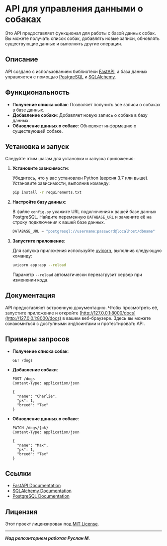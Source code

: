# API для управления данными о собаках

Это API предоставляет функционал для работы с базой данных собак. Вы можете получать список собак, добавлять новые записи, обновлять существующие данные и выполнять другие операции.

## Описание

API создано с использованием библиотеки [FastAPI](https://fastapi.tiangolo.com/), а база данных управляется с помощью [PostgreSQL](https://www.postgresql.org/) и [SQLAlchemy](https://www.sqlalchemy.org/). 

## Функциональность

- **Получение списка собак**: Позволяет получить все записи о собаках в базе данных.
- **Добавление собаки**: Добавляет новую запись о собаке в базу данных.
- **Обновление данных о собаке**: Обновляет информацию о существующей собаке.

## Установка и запуск

Следуйте этим шагам для установки и запуска приложения:

1. **Установите зависимости**:

   Убедитесь, что у вас установлен Python (версия 3.7 или выше). Установите зависимости, выполнив команду:

   ```bash
   pip install -r requirements.txt
   ```

2. **Настройте базу данных**:

   В файле `config.py` укажите URL подключения к вашей базе данных PostgreSQL. Найдите переменную `DATABASE_URL` и замените её на строку подключения к вашей базе данных.

   ```python
   DATABASE_URL = "postgresql://username:password@localhost/dbname"
   ```

3. **Запустите приложение**:

   Для запуска приложения используйте [uvicorn](https://www.uvicorn.org/), выполнив следующую команду:

   ```bash
   uvicorn app:app --reload
   ```

   Параметр `--reload` автоматически перезагрузит сервер при изменении кода.

## Документация

API предоставляет встроенную документацию. Чтобы просмотреть её, запустите приложение и откройте [http://127.0.0.1:8000/docs](http://127.0.0.1:8000/docs) в вашем веб-браузере. Здесь вы можете ознакомиться с доступными эндпоинтами и протестировать API.

## Примеры запросов

- **Получение списка собак**:

  ```http
  GET /dogs
  ```

- **Добавление собаки**:

  ```http
  POST /dogs
  Content-Type: application/json

  {
    "name": "Charlie",
    "pk": 1,
    "breed": "Tax"
  }
  ```

- **Обновление данных о собаке**:

  ```http
  PATCH /dogs/{pk}
  Content-Type: application/json

  {
    "name": "Max",
    "pk": 1,
    "breed": "Tax"
  }
  ```

## Ссылки

- [FastAPI Documentation](https://fastapi.tiangolo.com/)
- [SQLAlchemy Documentation](https://www.sqlalchemy.org/docs/)
- [PostgreSQL Documentation](https://www.postgresql.org/docs/)

## Лицензия

Этот проект лицензирован под [MIT License](LICENSE).

---

***Над репозиторием работал Руслан М.***
  

